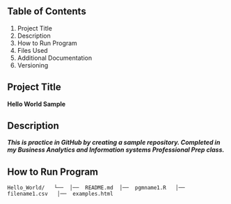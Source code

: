 ## Table of Contents 
1. Project Title 
2. Description
3. How to Run Program
4. Files Used
5. Additional Documentation
6. Versioning
## Project Title
**Hello World Sample**
## Description
***This is practice in GitHub by creating a sample repository. Completed in my Business Analytics and Information systems Professional Prep class.***
## How to Run Program
`Hello_World/  
└── 
    │──  README.md 
    │──  pgmname1.R  
    │──  filename1.csv  
    │──  examples.html  `
   

